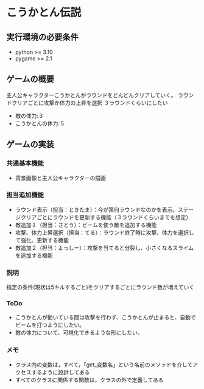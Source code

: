 # こうかとん伝説

## 実行環境の必要条件
* python >= 3.10
* pygame >= 2.1

## ゲームの概要
主人公キャラクターこうかとんがラウンドをどんどんクリアしていく。
ラウンドクリアごとに攻撃か体力の上昇を選択
３ラウンドくらいにしたい
* 敵の体力:３
* こうかとんの体力:５

## ゲームの実装
### 共通基本機能
* 背景画像と主人公キャラクターの描画

### 担当追加機能
* ラウンド表示（担当：ときたま）：今が第何ラウンドなのかを表示。ステージクリアごとにラウンドを更新する機能（３ラウンドくらいまでを想定）
* 敵追加１（担当：さとう）：ビームを使う敵を追加する機能
* 攻撃、体力上昇選択（担当：てる）：ラウンド終了時に攻撃、体力を選択して強化、更新する機能
* 敵追加２（担当：よっしー）：攻撃を当てると分裂し、小さくなるスライムを追加する機能

### 説明
指定の条件(現状は5キルするごと)をクリアするごとにラウンド数が増えていく

### ToDo
* こうかとんが動いている間は攻撃を行わず、こうかとんが止まると、自動でビームを打つようにしたい。
* 敵の体力について、可視化できるような形にしたい。

### メモ
* クラス内の変数は，すべて，「get_変数名」という名前のメソッドを介してアクセスするように設計してある
* すべてのクラスに関係する関数は，クラスの外で定義してある

